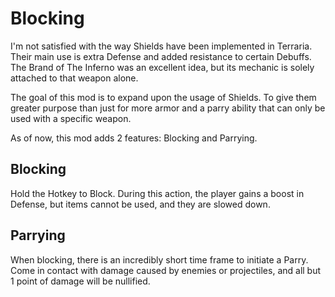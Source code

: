 # Blocking
I'm not satisfied with the way Shields have been implemented in Terraria. Their main use is extra Defense and added resistance to certain Debuffs. The Brand of The Inferno was an excellent idea, but its mechanic is solely attached to that weapon alone.

The goal of this mod is to expand upon the usage of Shields. To give them greater purpose than just for more armor and a parry ability that can only be used with a specific weapon.

As of now, this mod adds 2 features: Blocking and Parrying.

## Blocking
Hold the Hotkey to Block. During this action, the player gains a boost in Defense, but items cannot be used, and they are slowed down.

## Parrying
When blocking, there is an incredibly short time frame to initiate a Parry. Come in contact with damage caused by enemies or projectiles, and all but 1 point of damage will be nullified.
